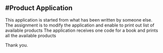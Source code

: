 #Product Application
------------------------------
This application is started from what has been written by someone else.
 The assignment is to modify the application and enable to print out list of available products
 The application receives one code for a book and prints all the available products
 
 Thank you.
